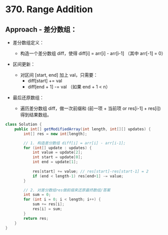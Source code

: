 # 370. Range Addition

## Approach - 差分数组：
- 差分数组定义：
    - 构造一个差分数组 diff，使得 diff[i] = arr[i] - arr[i-1] （其中 arr[-1] = 0）

- 区间更新：
    -  对区间 [start, end] 加上 val，只需要：
        - diff[start] += val
        - diff[end + 1] -= val （如果 end + 1 < n）

- 最后还原数组：
    - 遍历差分数组 diff，做一次前缀和 (前一项 + 当前项 or res[i-1] + res[i]) 得到结果数组。

```java
class Solution {
    public int[] getModifiedArray(int length, int[][] updates) {
        int[] res = new int[length];

        // 1. 构造差分数组 diff[i] = arr[i] - arr[i-1];
        for (int[] update : updates) {
            int value = update[2]; 
            int start = update[0];
            int end = update[1];
            
            res[start] += value; // res[start]-res[start-1] = 2
            if (end < length-1) res[end+1] -= value;
        }

        // 2. 对差分数组res做前缀来还原最终数组/答案
        int sum = 0;
        for (int i = 0; i < length; i++) {
            sum += res[i];
            res[i] = sum;
        }
        return res;
    }
}
```